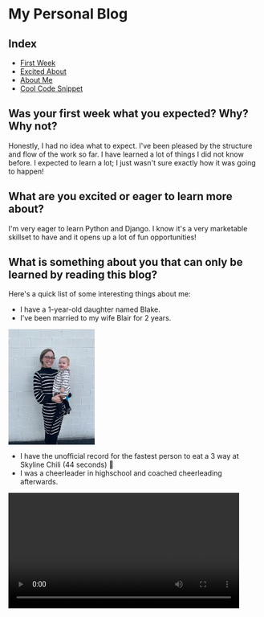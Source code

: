 # My Personal Blog

## Index

- [First Week](#was-your-first-week-what-you-expected-why-why-not)
- [Excited About](#what-are-you-excited-or-eager-to-learn-more-about)
- [About Me](#what-is-something-about-you-that-can-only-be-learned-by-reading-this-blog)
- [Cool Code Snippet](#cool-code-snippet)

## Was your first week what you expected? Why? Why not?
Honestly, I had no idea what to expect. I've been pleased by the structure and flow of the work so far. I have learned a lot of things I did not know before. I expected to learn a lot; I just wasn't sure exactly how it was going to happen!

## What are you excited or eager to learn more about?
I'm very eager to learn Python and Django. I know it's a very marketable skillset to have and it opens up a lot of fun opportunities!

## What is something about you that can only be learned by reading this blog?
Here's a quick list of some interesting things about me:

- I have a 1-year-old daughter named Blake.
- I've been married to my wife Blair for 2 years.
<img src="./assets/My_Wife_And_Daughter.jpg" height="230px" style="display: block">

- I have the unofficial record for the fastest person to eat a 3 way at Skyline Chili (44 seconds) :muscle:
- I was a cheerleader in highschool and coached cheerleading afterwards.
<video src="./assets/Flips.MOV" height="230px" style="display: block" controls>

## Cool Code Snipet

```
function highFive(nathanDidAGoodJobOnHisBlog) {
    if (nathanDidAGoodJobOnHisBlog) {
        return "High Five!";
    } else {
        return "*Nathan Cries*";
    }
}

// console.log(highFive(true)) || console.log(highFive(false))
```


